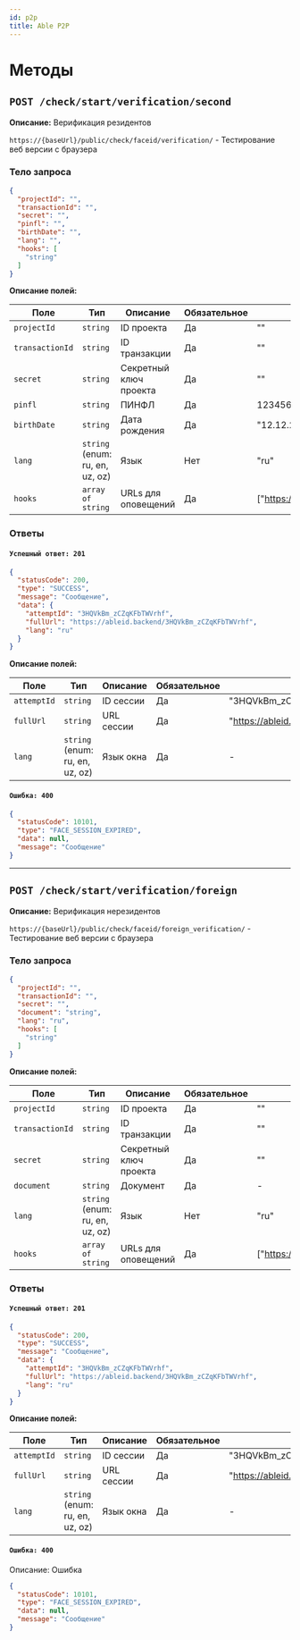```yaml
---
id: p2p
title: Able P2P
---
```


# Методы

## `POST /check/start/verification/second`

**Описание:** Верификация резидентов

`https://{baseUrl}/public/check/faceid/verification/` - Тестирование веб версии с браузера

### Тело запроса

```json
{
  "projectId": "",
  "transactionId": "",
  "secret": "",
  "pinfl": "",
  "birthDate": "",
  "lang": "",
  "hooks": [
    "string"
  ]
}
```

**Описание полей:**

| Поле            | Тип                             | Описание               | Обязательное | Пример                           |
|-----------------|---------------------------------|------------------------|--------------|----------------------------------|
| `projectId`     | `string`                        | ID проекта             | Да           | ""                               |
| `transactionId` | `string`                        | ID транзакции          | Да           | ""                               |
| `secret`        | `string`                        | Секретный ключ проекта | Да           | ""                               |
| `pinfl`         | `string`                        | ПИНФЛ                  | Да           | 12345678901234                   |
| `birthDate`     | `string`                        | Дата рождения          | Да           | "12.12.2000"                     |
| `lang`          | `string` (enum: ru, en, uz, oz) | Язык                   | Нет          | "ru"                             |
| `hooks`         | `array of string`               | URLs для оповещений    | Да           | ["https://domain.back/callback"] |

### Ответы

#### `Успешный ответ: 201`

```json
{
  "statusCode": 200,
  "type": "SUCCESS",
  "message": "Сообщение",
  "data": {
    "attemptId": "3HQVkBm_zCZqKFbTWVrhf",
    "fullUrl": "https://ableid.backend/3HQVkBm_zCZqKFbTWVrhf",
    "lang": "ru"
  }
}
```

**Описание полей:**

| Поле        | Тип                             | Описание   | Обязательное | Пример                                         |
|-------------|---------------------------------|------------|--------------|------------------------------------------------|
| `attemptId` | `string`                        | ID сессии  | Да           | "3HQVkBm_zCZqKFbTWVrhf"                        |
| `fullUrl`   | `string`                        | URL сессии | Да           | "https://ableid.backend/3HQVkBm_zCZqKFbTWVrhf" |
| `lang`      | `string` (enum: ru, en, uz, oz) | Язык окна  | Да           | -                                              |

#### `Ошибка: 400`

```json
{
  "statusCode": 10101,
  "type": "FACE_SESSION_EXPIRED",
  "data": null,
  "message": "Сообщение"
}
```

---

## `POST /check/start/verification/foreign`

**Описание:** Верификация нерезидентов

`https://{baseUrl}/public/check/faceid/foreign_verification/` - Тестирование веб версии с браузера

### Тело запроса

```json
{
  "projectId": "",
  "transactionId": "",
  "secret": "",
  "document": "string",
  "lang": "ru",
  "hooks": [
    "string"
  ]
}
```

**Описание полей:**

| Поле            | Тип                             | Описание               | Обязательное | Пример                           |
|-----------------|---------------------------------|------------------------|--------------|----------------------------------|
| `projectId`     | `string`                        | ID проекта             | Да           | ""                               |
| `transactionId` | `string`                        | ID транзакции          | Да           | ""                               |
| `secret`        | `string`                        | Секретный ключ проекта | Да           | ""                               |
| `document`      | `string`                        | Документ               | Да           | -                                |
| `lang`          | `string` (enum: ru, en, uz, oz) | Язык                   | Нет          | "ru"                             |
| `hooks`         | `array of string`               | URLs для оповещений    | Да           | ["https://domain.back/callback"] |

### Ответы

#### `Успешный ответ: 201`

```json
{
  "statusCode": 200,
  "type": "SUCCESS",
  "message": "Сообщение",
  "data": {
    "attemptId": "3HQVkBm_zCZqKFbTWVrhf",
    "fullUrl": "https://ableid.backend/3HQVkBm_zCZqKFbTWVrhf",
    "lang": "ru"
  }
}
```

**Описание полей:**

| Поле        | Тип                             | Описание   | Обязательное | Пример                                         |
|-------------|---------------------------------|------------|--------------|------------------------------------------------|
| `attemptId` | `string`                        | ID сессии  | Да           | "3HQVkBm_zCZqKFbTWVrhf"                        |
| `fullUrl`   | `string`                        | URL сессии | Да           | "https://ableid.backend/3HQVkBm_zCZqKFbTWVrhf" |
| `lang`      | `string` (enum: ru, en, uz, oz) | Язык окна  | Да           | -                                              |

#### `Ошибка: 400`

Описание: Ошибка

```json
{
  "statusCode": 10101,
  "type": "FACE_SESSION_EXPIRED",
  "data": null,
  "message": "Сообщение"
}
```
